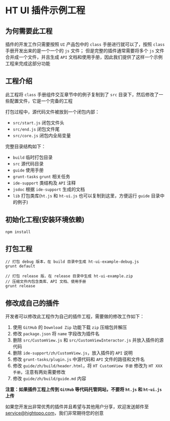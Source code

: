 # HT UI 插件示例工程

## 为何需要此工程

插件的开发工作只需要按照 `UI` 产品包中的 `class` 手册进行就可以了，按照 `class` 手册开发出来的是一个一个的 `js` 文件；
但是完整的插件通常需要将多个 `js` 文件合并成一个文件，并且生成 `API` 文档和使用手册，因此我们提供了这样一个示例工程来完成这部分功能

## 工程介绍

此工程将 `class` 手册组件交互章节中的例子复制到了 `src` 目录下，然后修改了一些配置文件，它是一个完备的工程

打包过程中，源代码文件被放到一个闭包内部：

* `src/start.js` 闭包文件头
* `src/end.js` 闭包文件尾
* `src/core.js` 闭包内全局变量

完整目录结构如下：

* `build` 临时打包目录
* `src` 源代码目录
* `guide` 使用手册
* `grunt-tasks` `grunt` 相关任务
* `ide-support` 类结构及 `API` 注释
* `jsdoc` 根据 `ide-support` 生成的文档
* `lib` 打包类库(`ht.js` 和 `ht-ui.js` 也可以复制到这里，方便运行 `guide` 目录中的例子)


## 初始化工程(安装环境依赖)

    npm install

## 打包工程

    // 打包 debug 版本，在 build 目录中生成 ht-ui-example-debug.js
    grunt default

    // 打包 release 版，在 release 目录中生成 ht-ui-example.zip
    // 压缩文件内包含类库、API 文档、使用手册
    grunt release

## 修改成自己的插件

开发者可以修改此工程作为自己的插件工程，需要做的修改工作如下：

1. 使用 `GitHub` 的 `Download Zip` 功能下载 `zip` 压缩包并解压
2. 修改 `package.json` 将 `name` 字段改为插件名
3. 删除 `src/CustomView.js` 和 `src/CustomViewInteractor.js` 并放入插件的源代码
4. 删除 `ide-support/zh/CustomView.js`，放入插件的 `API` 说明
5. 修改 `grunt-tasks/plugin.js` 中源代码和 `API` 文件的路径和文件名
6. 修改 `guide/zh/build/header.html`，将 `HT CustomView 手册` 修改为 `HT XXX 手册`，注意有两处需要修改
7. 修改 `guide/zh/build/guide.md` 内容

**注意：如果插件工程上传到 `GitHub` 等代码托管网站，不要将 `ht.js` 和 `ht-ui.js` 上传**

如果您开发出非常优秀的插件并且希望与其他用户分享，欢迎发送邮件至 service@hightopo.com，我们非常期待您的创意

